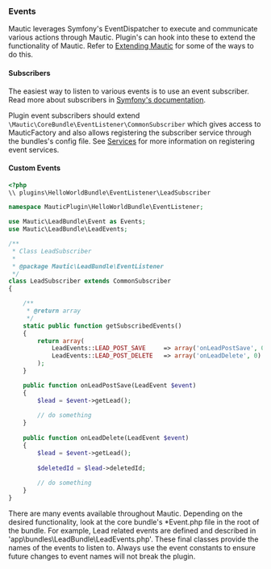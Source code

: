 ### Events

Mautic leverages Symfony's EventDispatcher to execute and communicate various actions through Mautic. Plugin's can hook into these to extend the functionality of Mautic. Refer to [Extending Mautic](#extending-mautic) for some of the ways to do this.

#### Subscribers

The easiest way to listen to various events is to use an event subscriber. Read more about subscribers in [Symfony's documentation](http://symfony.com/doc/current/components/event_dispatcher/introduction.html#using-event-subscribers). 

Plugin event subscribers should extend `\Mautic\CoreBundle\EventListener\CommonSubscriber` which gives access to MauticFactory and also allows registering the subscriber service through the bundles's config file.  See [Services](#services) for more information on registering event services. 

#### Custom Events

```php
<?php
\\ plugins\HelloWorldBundle\EventListener\LeadSubscriber

namespace MauticPlugin\HelloWorldBundle\EventListener;

use Mautic\LeadBundle\Event as Events;
use Mautic\LeadBundle\LeadEvents;

/**
 * Class LeadSubscriber
 *
 * @package Mautic\LeadBundle\EventListener
 */
class LeadSubscriber extends CommonSubscriber
{

    /**
     * @return array
     */
    static public function getSubscribedEvents()
    {
        return array(
            LeadEvents::LEAD_POST_SAVE     => array('onLeadPostSave', 0),
            LeadEvents::LEAD_POST_DELETE   => array('onLeadDelete', 0)
        );
    }

    public function onLeadPostSave(LeadEvent $event)
    {
        $lead = $event->getLead();
        
        // do something
    }
    
    public function onLeadDelete(LeadEvent $event)
    {
        $lead = $event->getLead();
        
        $deletedId = $lead->deletedId;
        
        // do something
    }
}
```    
    
There are many events available throughout Mautic. Depending on the desired functionality, look at the core bundle's *Event.php file in the root of the bundle.  For example, Lead related events are defined and described in 'app\bundles\LeadBundle\LeadEvents.php'. These final classes provide the names of the events to listen to.  Always use the event constants to ensure future changes to event names will not break the plugin.